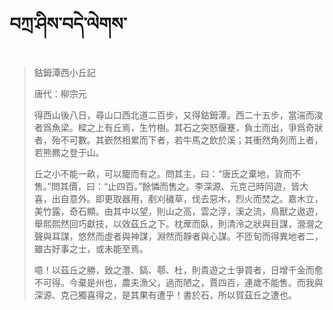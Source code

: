 # བཀྲ་ཤིས་བདེ་ལེགས་
> 鈷鉧潭西小丘記
> 
> 唐代：柳宗元 
> 
> 得西山後八日，尋山口西北道二百步，又得鈷鉧潭。西二十五步，當湍而浚者爲魚梁。樑之上有丘焉，生竹樹。其石之突怒偃蹇，負土而出，爭爲奇狀者，殆不可數。其嶔然相累而下者，若牛馬之飲於溪；其衝然角列而上者，若熊羆之登于山。
> 
> 丘之小不能一畝，可以籠而有之。問其主，曰：“唐氏之棄地，貨而不售。”問其價，曰：“止四百。”餘憐而售之。李深源、元克己時同遊，皆大喜，出自意外。即更取器用，剷刈穢草，伐去惡木，烈火而焚之。嘉木立，美竹露，奇石顯。由其中以望，則山之高，雲之浮，溪之流，鳥獸之遨遊，舉熙熙然回巧獻技，以效茲丘之下。枕蓆而臥，則清泠之狀與目謀，瀯瀯之聲與耳謀，悠然而虛者與神謀，淵然而靜者與心謀。不匝旬而得異地者二，雖古好事之士，或未能至焉。
> 
> 噫！以茲丘之勝，致之灃、鎬、鄠、杜，則貴遊之士爭買者，日增千金而愈不可得。今棄是州也，農夫漁父，過而陋之，賈四百，連歲不能售。而我與深源、克己獨喜得之，是其果有遭乎！書於石，所以賀茲丘之遭也。
>